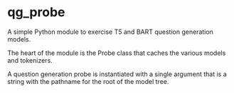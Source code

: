 # qg_probe
A simple Python module to exercise T5 and BART question generation models.

The heart of the module is the Probe class that caches the various models and tokenizers.

A question generation probe is instantiated with a single argument that is a string with the pathname
for the root of the model tree.
